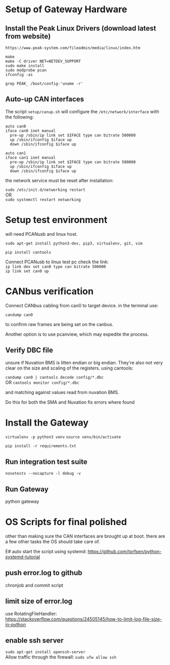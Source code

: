 # Setup of Gateway Hardware
## Install the Peak Linux Drivers (download latest from website)

`https://www.peak-system.com/fileadmin/media/linux/index.htm`

```
make
make -C driver NET=NETDEV_SUPPORT
sudo make install
sudo modprobe pcan
ifconfig -ai
```  

`grep PEAK_ /boot/config-'uname -r'`   

## Auto-up CAN interfaces
The script `setup/canup.sh` will configure the `/etc/network/interface` with the following:
``` 
auto can0  
iface can0 inet manual  
  pre-up /sbin/ip link set $IFACE type can bitrate 500000
  up /sbin/ifconfig $iface up  
  down /sbin/ifconfig $iface up

auto can1  
iface can1 inet manual  
  pre-up /sbin/ip link set $IFACE type can bitrate 500000
  up /sbin/ifconfig $iface up  
  down /sbin/ifconfig $iface up
```
the network service must be reset after installation:

`sudo /etc/init.d/networking restart`  
OR  
`sudo systemctl restart networking`

# Setup test environment

will need PCANusb and linux host.

`sudo apt-get install python3-dev, pip3, virtualenv, git, vim`

`pip install cantools`

Connect PCANusb to linux test pc check the link:  
`ip link dev set can0 type can bitrate 500000`  
`ip link set can0 up`

# CANbus verification

Connect CANbus cabling from can0 to target device. in the terminal use:  

`candump can0`  

to confirm raw frames are being set on the canbus.

Another option is to use pcanview, which may expedite the process.

## Verify DBC file

unsure if Nuvation BMS is litten endian or big endian. They're also not very clear on the size and scaling of the registers. using cantools:  

`candump can0 | cantools decode config/*.dbc`   
OR
`cantools monitor config/*.dbc`  

and matching against values read from nuvation BMS.

Do this for both the SMA and Nuvation fix errors where found 

# Install the Gateway

`virtualenv -p python3 venv`
`source venv/bin/activate`

`pip install -r requirements.txt`

## Run integration test suite

`nosetests --nocapture -l debug -v`

## Run Gateway

python gateway 

# OS Scripts for final polished 

other than making sure the CAN interfaces are brought up at boot. there are a few other tasks the OS should take care of.

E# auto start the script
using systemd:
https://github.com/torfsen/python-systemd-tutorial 

## push error.log to github
chronjob and commit script

## limit size of error.log
use RotatingFileHandler:
https://stackoverflow.com/questions/24505145/how-to-limit-log-file-size-in-python

## enable ssh server
`sudo apt-get install openssh-server`  
Allow traffic through the firewall:
`sudo ufw allow ssh`

